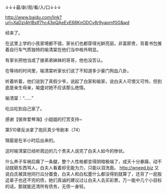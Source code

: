 ↓↓↓最/新/观/看/入/口↓↓↓

http://www.baidu.com/link?url=XaDzi4lrlBsIf7hc43pQAeEvE68KnODCy8r9yapmf0G&wd

经来了。

在这里上学的小孩家境都不错，家长们也都穿得光鲜亮丽，非富即贵，背着书包推着自行车气质独特的喻清棠在他们当中格外明显。

有家长把他当成了接弟弟妹妹的哥哥，他也没否认。

在等待的时间里，喻清棠听家长们说了不知道多少豪门狗血八卦。

听着听着，他们说到了真假少爷，说起了白家和喻家，说白夫人可恨又可怜，但到底是亲生母亲，喻盛对她不应该那么绝情。

喻清棠：“……”

吃瓜吃到自己家了。

感谢【彼岸爱琴海】小姐姐的打赏支持~

第510章反派拿了炮灰真少爷剧本（74）

锦晏是在半小时后出来的。

这时喻清棠已经听周边的几个贵夫人说完了白夫人如今的惨状。

什么养子车祸后瘸了一条腿，整个人性格都变得阴暗极端了，成天十分暴躁，动不动就砸东西骂人，白夫人看着却无能为力，只能以泪洗面。
http://wneed.biz
又说白氏被其他同行瓜分蚕食，白夫人和白松墨什么都没得到就算了，还背了一屁股这辈子也还不完的债，她们真诚的建议过让白夫人去买彩票，万一能中几个小目标的话，那就能还清所有债务，无债一身轻。
